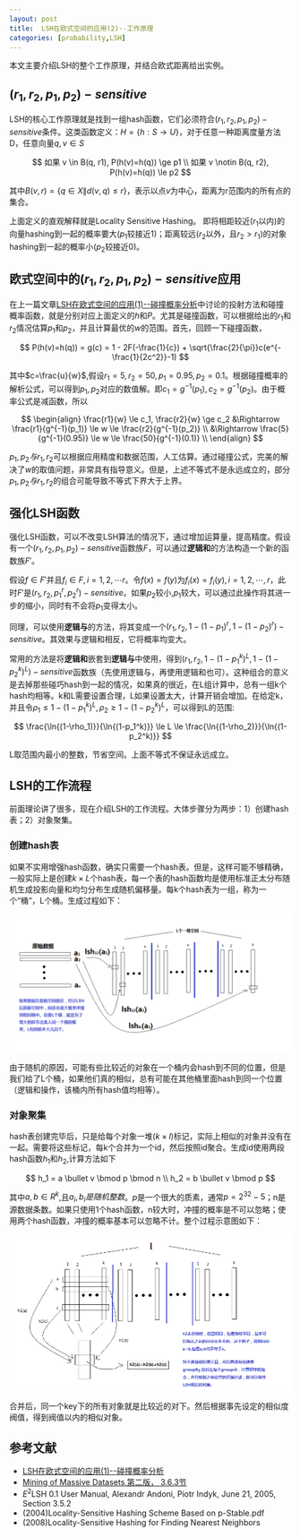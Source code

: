 ```yaml
---
layout: post
title:  LSH在欧式空间的应用(2)--工作原理
categories: [probability,LSH]
---
```


本文主要介绍LSH的整个工作原理，并结合欧式距离给出实例。

## $(r_1,r_2,p_1,p_2)-sensitive$

LSH的核心工作原理就是找到一组hash函数，它们必须符合$(r_1,r_2,p_1,p_2)-sensitive$条件。这类函数定义：$H=\lbrace h: S \rightarrow U \rbrace$，对于任意一种距离度量方法D，任意向量$q,v \in S$

$$
	如果 v \in B(q, r1), P(h(v)=h(q)) \ge p1 \\
	如果 v \notin B(q, r2), P(h(v)=h(q)) \le p2
$$

其中$B(v,r) = \lbrace q \in X \| d(v,q) \le r \rbrace$，表示以点$v$为中心，距离为r范围内的所有点的集合。

上面定义的直观解释就是Locality Sensitive Hashing。
即将相距较近($r_1$以内)的向量hashing到一起的概率要大($p_1$较接近1)；距离较远($r_2$以外，且$r_2 > r_1$)的对象hashing到一起的概率小($p_2$较接近0)。

## 欧式空间中的$(r_1,r_2,p_1,p_2)-sensitive$应用

在上一篇文章[LSH在欧式空间的应用(1)--碰撞概率分析](/probability/lsh/2016/09/15/lsh_eulidian_1.html)中讨论的投射方法和碰撞概率函数，就是分别对应上面定义的$h$和$P$。尤其是碰撞函数，可以根据给出的$r_1$和$r_2$情况估算$p_1$和$p_2$，并且计算最优的$w$的范围。首先，回顾一下碰撞函数，

$$
	P(h(v)=h(q)) = g(c) = 1 - 2F(-\frac{1}{c}) + \sqrt{\frac{2}{\pi}}c(e^{-\frac{1}{2c^2}}-1)
$$

其中$c=\frac{u}{w}$,假设$r_1=5,r_2=50,p_1 = 0.95, p_2 = 0.1$。根据碰撞概率的解析公式，可以得到$p_1,p_2$对应的数值解。即$c_1 = g^{-1}(p_1),c_2=g^{-1}(p_2)$。由于概率公式是减函数，所以

$$
	\begin{align}
	\frac{r1}{w} \le c_1, \frac{r2}{w} \ge c_2 &\Rightarrow \frac{r1}{g^{-1}(p_1)} \le w \le \frac{r2}{g^{-1}(p_2)} \\
	&\Rightarrow \frac{5}{g^{-1}(0.95)} \le w \le \frac{50}{g^{-1}(0.1)} \\
	\end{align}
$$

$p_1,p_2与r_1,r_2$可以根据应用精度和数据范围，人工估算。通过碰撞公式，完美的解决了$w$的取值问题，非常具有指导意义。但是，上述不等式不是永远成立的，部分$p_1,p_2与r_1,r_2$的组合可能导致不等式下界大于上界。


## 强化LSH函数

强化LSH函数，可以不改变LSH算法的情况下，通过增加运算量，提高精度。假设有一个$(r_1,r_2,p_1,p_2)-sensitive$函数族$F$，可以通过**逻辑和**的方法构造一个新的函数族$F'$。

假设$f \in F'$并且$f_i \in F, i = 1,2,\cdots r$。令$f(x)=f(y)$为$f_i(x)=f_i(y),i = 1,2,\cdots,r$，此时$F'$是$(r_1, r_2, p_1^r, p_2^r) - sensitive$。如果$p_2$较小,$p_1$较大，可以通过此操作将其进一步的缩小，同时有不会将$p_1$变得太小。

同理，可以使用**逻辑与**的方法，将其变成一个$(r_1, r_2, 1-(1-p_1)^r, 1-(1-p_2)^r) - sensitive$。其效果与逻辑和相反，它将概率均变大。

常用的方法是将**逻辑和**嵌套到**逻辑与**中使用，得到$(r_1, r_2, 1-(1-p_1^k)^L, 1-(1-p_2^k)^L) - sensitive$函数族（先使用逻辑与，再使用逻辑和也可）。这种组合的意义是去掉那些碰巧hash到一起的情况，如果真的很近，在L组计算中，总有一组k个hash均相等。k和L需要设置合理，L如果设置太大，计算开销会增加。在给定k，并且令$\rho_1 \le 1-(1-p_1^k)^L, \rho_2 \ge 1-(1-p_2^k)^L$，可以得到L的范围:

$$
   \frac{\ln{(1-\rho_1)}}{\ln{(1-p_1^k)}} \le L \le \frac{\ln{(1-\rho_2)}}{\ln{(1-p_2^k)}}
$$

L取范围内最小的整数，节省空间。上面不等式不保证永远成立。

## LSH的工作流程

前面理论讲了很多，现在介绍LSH的工作流程。大体步骤分为两步：1）创建hash表；2）对象聚集。


### 创建hash表

如果不实用增强hash函数，确实只需要一个hash表。但是，这样可能不够精确，一般实际上是创建$k \times L$个hash表，每一个表的hash函数均是使用标准正太分布随机生成投影向量和均匀分布生成随机偏移量。每k个hash表为一组，称为一个“桶”，L个桶。生成过程如下：

<div align='center'>
	<img src='/img/lsh_create_table.png' />
</div>

由于随机的原因，可能有些比较近的对象在一个桶内会hash到不同的位置，但是我们给了L个桶，如果他们真的相似，总有可能在其他桶里面hash到同一个位置（逻辑和操作，该桶内所有hash值均相等）。

### 对象聚集

hash表创建完毕后，只是给每个对象一堆($k \times l$)标记，实际上相似的对象并没有在一起。需要将这些标记，每k个合并为一个id，然后按照id聚合。生成id使用两段hash函数$h_1$和$h_2$,计算方法如下

$$
	h_1 = a \bullet v \bmod p \bmod n \\
	h_2 = b \bullet v \bmod p
$$

其中$a,b \in R^k$,且$a_i,b_i是随机整数$。$p$是一个很大的质素，通常$p=2^{32}-5$；n是源数据条数。如果只使用1个hash函数，n较大时，冲撞的概率是不可以忽略；使用两个hash函数，冲撞的概率基本可以忽略不计。整个过程示意图如下：

<div align='center'>
	<img src='/img/lsh_query.png' />
</div>

合并后，同一个key下的所有对象就是比较近的对下。然后根据事先设定的相似度阀值，得到阀值以内的相似对象。

## 参考文献

* [LSH在欧式空间的应用(1)--碰撞概率分析](/probability/lsh/2016/09/15/lsh_eulidian_1.html)
* [Mining of Massive Datasets,第二版， 3.6.3节](http://www.mmds.org/)
* $E^2$LSH 0.1 User Manual, Alexandr Andoni, Piotr Indyk, June 21, 2005, Section 3.5.2
* (2004)Locality-Sensitive Hashing Scheme Based on p-Stable.pdf
* (2008)Locality-Sensitive Hashing for Finding Nearest Neighbors

